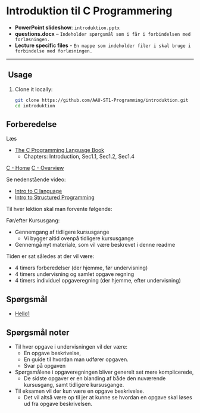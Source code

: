 # Introduktion til C Programmering
- **PowerPoint slideshow**: `introduktion.pptx`
- **questions.docx** – `Indeholder spørgsmål som i får i forbindelsen med forlæsningen.`
- **Lecture specific files** - `En mappe som indeholder filer i skal bruge i forbindelse med forlæsningen.`
---

## ​ Usage

1. Clone it locally:
   ```bash
   git clone https://github.com/AAU-ST1-Programming/introduktion.git
   cd introduktion
   ```
   
## Forberedelse

Læs
- [The C Programming Language Book](https://www.moodle.aau.dk/pluginfile.php/3742679/mod_folder/content/0/The%20C%20Programming%20Language.pdf?forcedownload=1)
   - Chapters: Introduction, Sec1.1, Sec1.2, Sec1.4

[C - Home](https://www.tutorialspoint.com/cprogramming/index.htm)
[C - Overview](https://www.tutorialspoint.com/cprogramming/c_overview.htm)

Se nedenstående video:

- [Intro to C language](https://youtu.be/AUQQLzgfufQ)
- [Intro to Structured Programming](https://youtu.be/TmtyFcLWXwo)



Til hver lektion skal man forvente følgende:

Før/efter Kursusgang:
- Gennemgang af tidligere kursusgange
  - Vi bygger altid ovenpå tidligere kursusgange
- Gennemgå nyt materiale, som vil være beskrevet i denne readme

Tiden er sat således at der vil være:

- 4 timers forberedelser (der hjemme, før undervisning)
- 4 timers undervisning og samlet opgave regning
- 4 timers individuel opgaveregning (der hjemme, efter undervisning)

## Spørgsmål

- [Hello1](https://onecompiler.com/c/43tnvw67g)



## Spørgsmål noter

- Til hver opgave i undervisningen vil der være:
  - En opgave beskrivelse,
  - En guide til hvordan man udfører opgaven.
  - Svar på opgaven
- Spørgsmålene i opgaveregningen bliver generelt set mere komplicerede, 
  - De sidste opgaver er en blanding af både den nuværende kursusgang, samt tidligere kursusgange.
- Til eksamen vil der kun være en opgave beskrivelse.
  - Det vil altså være op til jer at kunne se hvordan en opgave skal løses ud fra opgave beskrivelsen.
